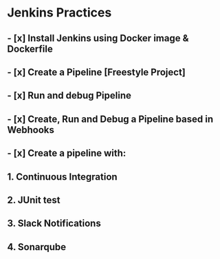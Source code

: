 # Jenkins Practices
## - [x] Install Jenkins using Docker image & Dockerfile
## - [x] Create a Pipeline [Freestyle Project]
## - [x] Run and debug Pipeline
## - [x] Create, Run and Debug a Pipeline based in Webhooks
## - [x] Create a pipeline with:
## 			1. Continuous Integration
##			2. JUnit test
##			3. Slack Notifications
##			4. Sonarqube
